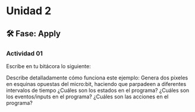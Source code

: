 # Unidad 2

## 🛠 Fase: Apply

### Actividad 01

Escribe en tu bitácora lo siguiente:

Describe detalladamente cómo funciona este ejemplo: Genera dos pixeles en esquinas opuestas del micro:bit, haciendo que parpadeen a diferentes intervalos de tiempo
¿Cuáles son los estados en el programa?
¿Cuáles son los eventos/inputs en el programa?
¿Cuáles son las acciones en el programa?

